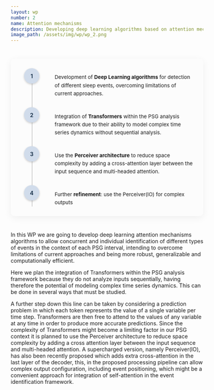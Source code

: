 ```yaml
---
layout: wp
number: 2
name: Attention mechanisms
description: Developing deep learning algorithms based on attention mechanisms to enable robust and efficient identification of multiple event types within PSG data.
image_path: /assets/img/wp/wp_2.png
---
```



<style>
/* --- CSS for Progress Path List --- */

.wp-progress-list-container {
  max-width: 800px;
  margin: 40px auto;
  padding: 25px;
  background-color: #fcfcfc;
  border-radius: 10px;
  box-shadow: 0 5px 20px rgba(0,0,0,0.06);
}

.wp-progress-list-container h3 {
  text-align: center;
  margin-bottom: 30px;
  border-bottom: 2px solid #e0e0e0;
  padding-bottom: 15px;
}

.wp-progress-list {
  list-style: none; /* Remove default list bullets/numbers */
  padding: 0;
  margin: 0;
  position: relative; /* For the connecting line */
}

/* The vertical connecting line */
.wp-progress-list::before {
  content: '';
  position: absolute;
  left: 30px; /* Position line to the left of markers */
  top: 0;
  bottom: 0;
  width: 2px; /* Thickness of the line */
  background-color: #d0d0d0; /* Light gray line */
  z-index: 0; /* Behind the markers */
}

.wp-progress-list li {
  display: flex; /* Use flexbox for marker and content */
  align-items: flex-start; /* Align marker and content to the top */
  margin-bottom: 25px; /* Space between list items */
  position: relative;
  padding-left: 70px; /* Space for the marker */
}

.wp-progress-list li:last-child {
  margin-bottom: 0; /* No bottom margin for the last item */
}

.step-marker {
  width: 40px;
  height: 40px;
  background-color: #d1dceb; /* Blue background for marker */
  color: #1f374f;
  border-radius: 50%; /* Circular marker */
  display: flex;
  justify-content: center;
  align-items: center;
  font-weight: bold;
  flex-shrink: 0; /* Prevent marker from shrinking */
  position: absolute; /* Position marker over the line */
  left: 10px; /* Adjust to sit on the line */
  top: 0; /* Align with top of content */
  z-index: 1; /* Above the line */
  box-shadow: 0 2px 5px rgba(0,0,0,0.2);
}

.step-content {
  flex-grow: 1; /* Allows content to take remaining space */
  padding-left: 20px; /* Space between marker and content */
}

.step-content h4 {
  color: #0056b3; /* Darker blue for step headings */
  margin-top: 0;
  margin-bottom: 8px;
}

.step-content p {
  font-size: 0.95em;
  line-height: 1.6;
  margin-bottom: 0;
}

/* Responsive adjustments */
@media (max-width: 600px) {
  .wp-progress-list::before {
    left: 25px; /* Adjust line position */
  }
  .wp-progress-list li {
    padding-left: 60px; /* Adjust padding for smaller screens */
    margin-bottom: 20px;
  }
  .step-marker {
    width: 35px;
    height: 35px;
    left: 8px; /* Adjust marker position */
    font-size: 1.1em;
  }
}
</style>


<div class="wp-progress-list-container">
  <ol class="wp-progress-list">
    <li>
      <div class="step-marker">1</div>
      <div class="step-content">
        <p>Development of <strong>Deep Learning algorithms</strong> for detection of different sleep events, overcoming limitations of current approaches.</p>
      </div>
    </li>
    <li>
      <div class="step-marker">2</div>
      <div class="step-content">
        <p>Integration of <strong>Transformers</strong> within the PSG analysis framework due to their ability to model complex time series dynamics without sequential analysis.</p>
      </div>
    </li>
    <li>
      <div class="step-marker">3</div>
      <div class="step-content">
        <p>Use the <strong>Perceiver architecture</strong> to reduce space complexity by adding a cross-attention layer between the input sequence and multi-headed attention.</p>
      </div>
    </li>
    <li>
      <div class="step-marker">4</div>
      <div class="step-content">
        <p>Further <strong>refinement</strong>: use the Perceiver(IO) for complex outputs</p>
      </div>
    </li>
  </ol>
</div>

In this WP we are going to develop deep learning attention mechanisms algorithms to allow concurrent and individual identification of different types of events in the context of each PSG interval, intending to overcome limitations of current approaches and being more robust, generalizable and computationally efficient. 

Here we plan the integration of Transformers within the PSG analysis framework because they do not analyze inputs sequentially, having therefore the potential of modeling complex time series dynamics. This can be done in several ways that must be studied.

A further step down this line can be taken by considering a prediction problem in which each token represents the value of a single variable per time step. Transformers are then free to attend to the values of any variable at any time in order to produce more accurate predictions. Since the complexity of Transformers might become a limiting factor in our PSG context it is planned to use the Perceiver architecture to reduce space complexity by adding a cross attention layer between the input sequence and multi-headed attention. A supercharged version, namely Perceiver(IO), has also been recently proposed which adds extra cross-attention in the last layer of the decoder, this, in the proposed processing pipeline can allow complex output configuration, including event positioning, which might be a convenient approach for integration of self-attention in the event identification framework.